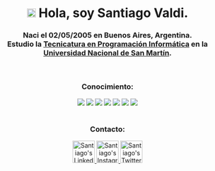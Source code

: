 <h1 align="center"><img src="https://media2.giphy.com/media/QssGEmpkyEOhBCb7e1/giphy.gif?cid=ecf05e47a0n3gi1bfqntqmob8g9aid1oyj2wr3ds3mg700bl&rid=giphy.gif" width ="20"> Hola, soy Santiago Valdi.</h1>

<h3 align="center">Naci el 02/05/2005 en Buenos Aires, Argentina.<br>Estudio la <a href="https://unsam.edu.ar/escuelas/ecyt/107/ciencia/programacion-informatica">Tecnicatura en Programación Informática</a> en la <a href="https://unsam.edu.ar/escuelas/ecyt/"><br>Universidad Nacional de San Martín</a>.</h3>

<br>

<h3 align="center">Conocimiento:</h3>


<div align="center">
    <img src= "https://img.shields.io/badge/HTML5%20-%23E34F26.svg?style=for-the-badge&logo=html5&logoColor=white"/>
    <img src= "https://img.shields.io/badge/CSS%20-%231572B6.svg?style=for-the-badge&logo=css3&logoColor=white"/>
    <img src= "https://img.shields.io/badge/C++%20-%2300599C.svg?style=for-the-badge&logo=c%2B%2B&logoColor=white"/>
    <img src= "https://img.shields.io/badge/Python%20-%2314354C.svg?style=for-the-badge&logo=python&logoColor=white"/>
    <img src= "https://img.shields.io/badge/Visual%20Studio%20Code-0078d7.svg?style=for-the-badge&logo=visual-studio-code&logoColor=white"/>
    <img src= "https://img.shields.io/badge/github-%23121011.svg?style=for-the-badge&logo=github&logoColor=white"/>
    <img src= "https://img.shields.io/badge/git-%23F05033.svg?style=for-the-badge&logo=git&logoColor=white"/>
</div>

<br>

<h3 align="center">Contacto:</h3>

<p align="center">
    <a href="https://www.linkedin.com/in/santiago-valdi-66926b24a/">
        <img alt="Santiago's LinkedIn" width="50px" src="https://img.icons8.com/nolan/96/linkedin.png" />
    </a>
    <a href="https://www.instagram.com/santitvaldi/">
        <img alt="Santiago's Instagram" width="50px" src="https://img.icons8.com/nolan/96/instagram-new.png" />
    </a>
    <a href="https://twitter.com/santitvaldi">
        <img alt="Santiago's Twitter" width="50px" src="https://img.icons8.com/nolan/96/twitter.png" />
    </a> 
</p>

